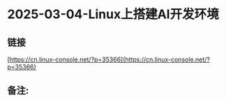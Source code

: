 # 2025-03-04-Linux上搭建AI开发环境
## 链接 
 [https://cn.linux-console.net/?p=35366](https://cn.linux-console.net/?p=35366) 
 ## 备注: